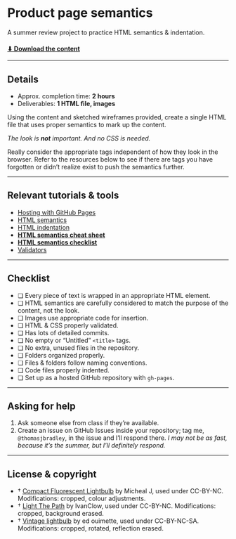 # Product page semantics

A summer review project to practice HTML semantics & indentation.

#### [⬇ Download the content](https://github.com/acgd-summer-reviews/product-page-semantics/archive/master.zip)

---

## Details

- Approx. completion time: **2 hours**
- Deliverables: **1 HTML file, images**

Using the content and sketched wireframes provided, create a single HTML file that uses proper semantics to mark up the content.

*The look is **not** important. And no CSS is needed.*

Really consider the appropriate tags independent of how they look in the browser. Refer to the resources below to see if there are tags you have forgotten or didn’t realize exist to push the semantics further.

---

## Relevant tutorials & tools

- [Hosting with GitHub Pages](http://learn-the-web.algonquindesign.ca/topics/github-pages/)
- [HTML semantics](http://learn-the-web.algonquindesign.ca/topics/html-semantics/)
- [HTML indentation](http://learn-the-web.algonquindesign.ca/topics/html-indentation/)
- [**HTML semantics cheat sheet**](http://learn-the-web.algonquindesign.ca/topics/html-semantics-cheat-sheet/)
- [**HTML semantics checklist**](http://learn-the-web.algonquindesign.ca/topics/html-semantics-checklist/)
- [Validators](http://learn-the-web.algonquindesign.ca/topics/validators/)

---

## Checklist

- ❏ Every piece of text is wrapped in an appropriate HTML element.
- ❏ HTML semantics are carefully considered to match the purpose of the content, not the look.
- ❏ Images use appropriate code for insertion.
- ❏ HTML & CSS properly validated.
- ❏ Has lots of detailed commits.
- ❏ No empty or “Untitled” `<title>` tags.
- ❏ No extra, unused files in the repository.
- ❏ Folders organized properly.
- ❏ Files & folders follow naming conventions.
- ❏ Code files properly indented.
- ❏ Set up as a hosted GitHub repository with `gh-pages`.

---

## Asking for help

1. Ask someone else from class if they’re available.
2. Create an issue on GitHub Issues inside your repository; tag me, `@thomasjbradley`, in the issue and I’ll respond there. *I may not be as fast, because it’s the summer, but I’ll definitely respond.*

---

## License & copyright

- † [Compact Fluorescent Lightbulb](https://www.flickr.com/photos/chealion/3293922425/) by Micheal J, used under CC-BY-NC. Modifications: cropped, colour adjustments.
- † [Light The Path](https://www.flickr.com/photos/ivanclow/4260762246//) by IvanClow, used under CC-BY-NC. Modifications: cropped, background erased.
- † [Vintage lightbulb](https://www.flickr.com/photos/ejoui15/11692892174/) by ed ouimette, used under CC-BY-NC-SA. Modifications: cropped, rotated, reflection erased.
